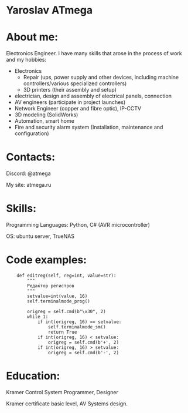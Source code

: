 # Yaroslav ATmega

# About me:
Electronics Engineer. I have many skills that arose in the process of work and my hobbies:
+ Electronics
   + Repair (ups, power supply and other devices, including machine controllers/various specialized controllers)
   + 3D printers (their assembly and setup)
+ electrician, design and assembly of electrical panels, connection
+ AV engineers (participate in project launches)
+ Network Engineer (copper and fibre optic), IP-CCTV
+ 3D modeling (SolidWorks)
+ Automation, smart home
+ Fire and security alarm system (Installation, maintenance and configuration)

# Contacts:
Discord: @atmega

My site: atmega.ru


# Skills:
Programming Languages: Python, C# (AVR microcontroller)

OS: ubuntu server, TrueNAS
 

# Code examples:
```
    def editreg(self, reg=int, value=str):
        """
        Редактор регистров
        """
        setvalue=int(value, 16)
        self.terminalmode_prog()

        origreg = self.cmd(b"\x30", 2)
        while 1:
            if int(origreg, 16) == setvalue:
                self.terminalmode_sm()
                return True
            if int(origreg, 16) < setvalue:
                origreg = self.cmd(b'+', 2)
            if int(origreg, 16) > setvalue:
                origreg = self.cmd(b'-', 2)
```

# Education:
Kramer Control System Programmer, Designer

Kramer certificate basic level, AV Systems design. 
